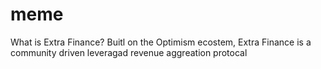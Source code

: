 # meme
What is Extra Finance? Buitl on the Optimism ecostem, Extra Finance is a community driven leveragad revenue aggreation protocal
